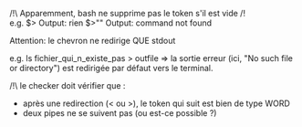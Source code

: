 /!\ Apparemment, bash ne supprime pas le token s'il est vide /!\
	e.g.	$>		Output: rien
			$>""	Output: command not found

Attention: le chevron ne redirige QUE stdout

e.g. ls fichier_qui_n_existe_pas > outfile
=> la sortie erreur (ici, "No such file or directory") est redirigée par défaut vers le terminal.

/!\ le checker doit vérifier que :
- après une redirection (< ou >), le token qui suit est bien de type WORD
- deux pipes ne se suivent pas (ou est-ce possible ?)